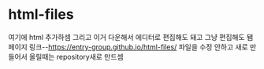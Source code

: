 # html-files
여기에 html 추가하셈
그리고 이거 다운해서 에디터로 편집해도 돼고 그냥 편집해도 됌
페이지 링크--https://entry-group.github.io/html-files/
파일을 수정 안하고 새로 만들어서 올릴때는 repository새로 만드셈
